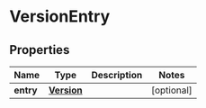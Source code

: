 
# VersionEntry

## Properties
Name | Type | Description | Notes
------------ | ------------- | ------------- | -------------
**entry** | [**Version**](Version.md) |  |  [optional]




